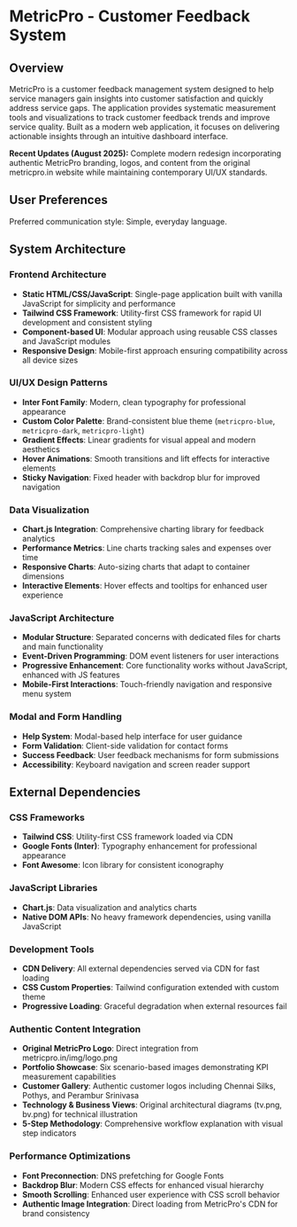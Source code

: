 # MetricPro - Customer Feedback System

## Overview

MetricPro is a customer feedback management system designed to help service managers gain insights into customer satisfaction and quickly address service gaps. The application provides systematic measurement tools and visualizations to track customer feedback trends and improve service quality. Built as a modern web application, it focuses on delivering actionable insights through an intuitive dashboard interface.

**Recent Updates (August 2025):** Complete modern redesign incorporating authentic MetricPro branding, logos, and content from the original metricpro.in website while maintaining contemporary UI/UX standards.

## User Preferences

Preferred communication style: Simple, everyday language.

## System Architecture

### Frontend Architecture
- **Static HTML/CSS/JavaScript**: Single-page application built with vanilla JavaScript for simplicity and performance
- **Tailwind CSS Framework**: Utility-first CSS framework for rapid UI development and consistent styling
- **Component-based UI**: Modular approach using reusable CSS classes and JavaScript modules
- **Responsive Design**: Mobile-first approach ensuring compatibility across all device sizes

### UI/UX Design Patterns
- **Inter Font Family**: Modern, clean typography for professional appearance
- **Custom Color Palette**: Brand-consistent blue theme (`metricpro-blue`, `metricpro-dark`, `metricpro-light`)
- **Gradient Effects**: Linear gradients for visual appeal and modern aesthetics
- **Hover Animations**: Smooth transitions and lift effects for interactive elements
- **Sticky Navigation**: Fixed header with backdrop blur for improved navigation

### Data Visualization
- **Chart.js Integration**: Comprehensive charting library for feedback analytics
- **Performance Metrics**: Line charts tracking sales and expenses over time
- **Responsive Charts**: Auto-sizing charts that adapt to container dimensions
- **Interactive Elements**: Hover effects and tooltips for enhanced user experience

### JavaScript Architecture
- **Modular Structure**: Separated concerns with dedicated files for charts and main functionality
- **Event-Driven Programming**: DOM event listeners for user interactions
- **Progressive Enhancement**: Core functionality works without JavaScript, enhanced with JS features
- **Mobile-First Interactions**: Touch-friendly navigation and responsive menu system

### Modal and Form Handling
- **Help System**: Modal-based help interface for user guidance
- **Form Validation**: Client-side validation for contact forms
- **Success Feedback**: User feedback mechanisms for form submissions
- **Accessibility**: Keyboard navigation and screen reader support

## External Dependencies

### CSS Frameworks
- **Tailwind CSS**: Utility-first CSS framework loaded via CDN
- **Google Fonts (Inter)**: Typography enhancement for professional appearance
- **Font Awesome**: Icon library for consistent iconography

### JavaScript Libraries
- **Chart.js**: Data visualization and analytics charts
- **Native DOM APIs**: No heavy framework dependencies, using vanilla JavaScript

### Development Tools
- **CDN Delivery**: All external dependencies served via CDN for fast loading
- **CSS Custom Properties**: Tailwind configuration extended with custom theme
- **Progressive Loading**: Graceful degradation when external resources fail

### Authentic Content Integration
- **Original MetricPro Logo**: Direct integration from metricpro.in/img/logo.png
- **Portfolio Showcase**: Six scenario-based images demonstrating KPI measurement capabilities
- **Customer Gallery**: Authentic customer logos including Chennai Silks, Pothys, and Perambur Srinivasa
- **Technology & Business Views**: Original architectural diagrams (tv.png, bv.png) for technical illustration
- **5-Step Methodology**: Comprehensive workflow explanation with visual step indicators

### Performance Optimizations
- **Font Preconnection**: DNS prefetching for Google Fonts
- **Backdrop Blur**: Modern CSS effects for enhanced visual hierarchy
- **Smooth Scrolling**: Enhanced user experience with CSS scroll behavior
- **Authentic Image Integration**: Direct loading from MetricPro's CDN for brand consistency